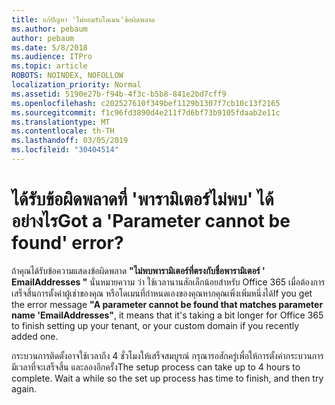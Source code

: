 ```yaml
---
title: แก้ปัญหา 'ไม่ยอมรับโดเมน'ข้อผิดพลาด
ms.author: pebaum
author: pebaum
ms.date: 5/8/2018
ms.audience: ITPro
ms.topic: article
ROBOTS: NOINDEX, NOFOLLOW
localization_priority: Normal
ms.assetid: 5190e27b-f94b-4f3c-b5b8-841e2bd7cff9
ms.openlocfilehash: c202527610f349bef1129b1307f7cb10c13f2165
ms.sourcegitcommit: f1c96fd3890d4e211f7d6bf73b9105fdaab2e11c
ms.translationtype: MT
ms.contentlocale: th-TH
ms.lasthandoff: 03/05/2019
ms.locfileid: "30404514"
---
```

# <a name="got-a-parameter-cannot-be-found-error"></a><span data-ttu-id="17b20-102">ได้รับข้อผิดพลาดที่ 'พารามิเตอร์ไม่พบ' ได้อย่างไร</span><span class="sxs-lookup"><span data-stu-id="17b20-102">Got a 'Parameter cannot be found' error?</span></span>

<span data-ttu-id="17b20-103">ถ้าคุณได้รับข้อความแสดงข้อผิดพลาด **"ไม่พบพารามิเตอร์ที่ตรงกับชื่อพารามิเตอร์ ' EmailAddresses "** นั่นหมายความ ว่า ใช้เวลานานสักเล็กน้อยสำหรับ Office 365 เมื่อต้องการเสร็จสิ้นการตั้งค่าผู้เช่าของคุณ หรือโดเมนที่กำหนดเองของคุณหากคุณเพิ่งเพิ่มหนึ่งได้</span><span class="sxs-lookup"><span data-stu-id="17b20-103">If you get the error message **"A parameter cannot be found that matches parameter name 'EmailAddresses"**, it means that it's taking a bit longer for Office 365 to finish setting up your tenant, or your custom domain if you recently added one.</span></span> 
  
<span data-ttu-id="17b20-p101">กระบวนการติดตั้งอาจใช้เวลาถึง 4 ชั่วโมงให้เสร็จสมบูรณ์ กรุณารอสักครู่เพื่อให้การตั้งค่ากระบวนการมีเวลาที่จะเสร็จสิ้น และลองอีกครั้ง</span><span class="sxs-lookup"><span data-stu-id="17b20-p101">The setup process can take up to 4 hours to complete. Wait a while so the set up process has time to finish, and then try again.</span></span>
  

